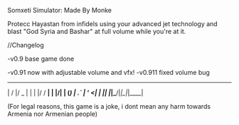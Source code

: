 Somxeti Simulator: Made By Monke

Protecc Hayastan from infidels using your advanced jet technology and blast "God Syria and Bashar" at full volume while you're at it.

//Changelog

-v0.9 base game done

-v0.91 now with adjustable volume and vfx!
	-v0.911 fixed volume bug
 __  __  ___  _  _ _  _____ 
|  \/  |/ _ \| \| | |/ / __|
| |\/| | (_) | .` | ' <| _| 
|_|  |_|\___/|_|\_|_|\_\___|
                            
(For legal reasons, this game is a joke, i dont mean any harm towards Armenia nor Armenian people)
